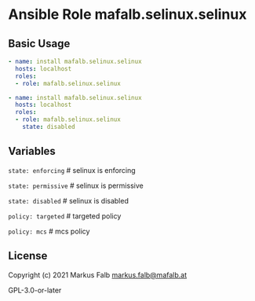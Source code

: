 # Ansible Role mafalb.selinux.selinux

## Basic Usage

```yaml
- name: install mafalb.selinux.selinux
  hosts: localhost
  roles:
  - role: mafalb.selinux.selinux
```

```yaml
- name: install mafalb.selinux.selinux
  hosts: localhost
  roles:
  - role: mafalb.selinux.selinux
    state: disabled
```

## Variables

```state: enforcing``` # selinux is enforcing

```state: permissive``` # selinux is permissive

```state: disabled``` # selinux is disabled

```policy: targeted``` # targeted policy

```policy: mcs``` # mcs policy

## License

Copyright (c) 2021 Markus Falb <markus.falb@mafalb.at>

GPL-3.0-or-later
